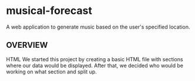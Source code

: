 # musical-forecast
A web application to generate music based on the user's specified location.

## OVERVIEW 

HTML
We started this project by creating a basic HTML file with sections where our data would be displayed. After that, we decided who would be working on what section and split up.
